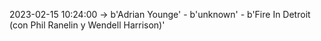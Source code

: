 2023-02-15 10:24:00 -> b'Adrian Younge' - b'unknown' - b'Fire In Detroit (con Phil Ranelin y Wendell Harrison)'
